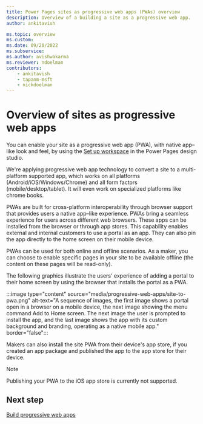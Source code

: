```yaml
---
title: Power Pages sites as progressive web apps (PWAs) overview
description: Overview of a building a site as a progressive web app.
author: ankitavish

ms.topic: overview
ms.custom: 
ms.date: 09/20/2022
ms.subservice: 
ms.author: avishwakarma
ms.reviewer: ndoelman
contributors:
    - ankitavish
    - tapanm-msft
    - nickdoelman
---
```


# Overview of sites as progressive web apps

You can enable your site as a progressive web app (PWA), with native app–like look and feel, by using the [Set up workspace](setup-workspace.md) in the Power Pages design studio.

We're applying progressive web app technology to convert a site to a multi-platform supported app, which works on all platforms (Android/iOS/Windows/Chrome) and all form factors (mobile/desktop/tablet). It will even work on specialized platforms like chrome books.

PWAs are built for cross-platform interoperability through browser support that provides users a native app–like experience. PWAs bring a seamless experience for users across different web browsers. These apps can be installed from the browser or through app stores. This capability enables external and internal customers to use a portal as an app. They can also pin the app directly to the home screen on their mobile device.

PWAs can be used for both online and offline scenarios. As a maker, you can choose to enable specific pages in your site to be available offline (the content on these pages will be read-only).

The following graphics illustrate the users' experience of adding a portal to their home screen by using the browser that installs the portal as a PWA.

:::image type="content" source="media/progressive-web-apps/site-to-pwa.png" alt-text="A sequence of images, the first image shows a portal open in a browser on a mobile device, the next image showing the menu command Add to Home screen. The next image the user is prompted to install the app, and the last image shows the app with its custom background and branding, operating as a native mobile app." border="false":::

Makers can also install the site PWA from their device's app store, if you created an app package and published the app to the app store for their device.

> [!Note]
> Publishing your PWA to the iOS app store is currently not supported.

## Next step

[Build progressive web apps](build-progressive-web-apps.md)

